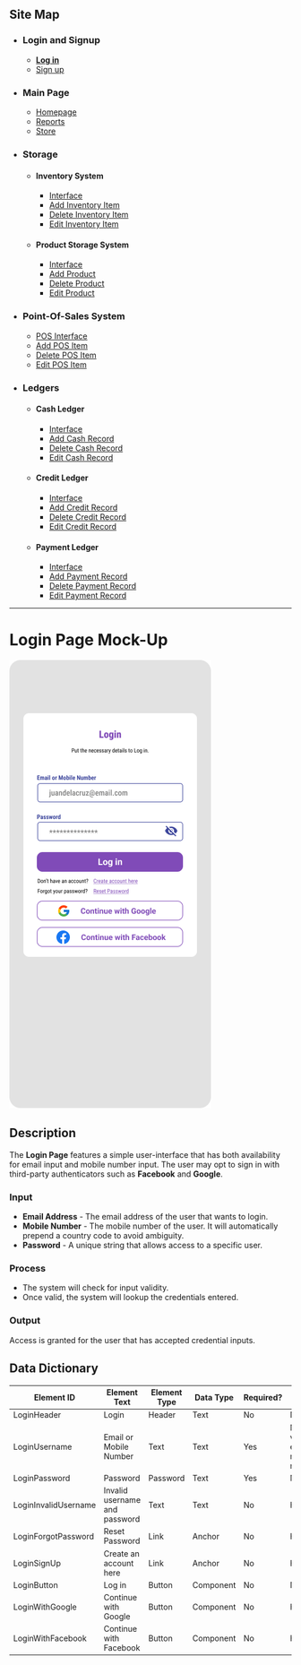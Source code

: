 ## Site Map

- ### Login and Signup

  * [**Log in**](#login-page-mock-up)
  * [Sign up](SignUp.md)

- ### Main Page

  * [Homepage](Homepage.md)
  * [Reports](Reports.md)
  * [Store](Store.md)

- ### Storage

  - #### Inventory System

    * [Interface](Inventory.md)
    * [Add Inventory Item]()
    * [Delete Inventory Item]()
    * [Edit Inventory Item]()

  - #### Product Storage System

    * [Interface](Products.md)
    * [Add Product]()
    * [Delete Product]()
    * [Edit Product]()

- ### Point-Of-Sales System

  * [POS Interface](PointOfSales.md)
  * [Add POS Item]()
  * [Delete POS Item]()
  * [Edit POS Item]()

- ### Ledgers

  * #### Cash Ledger

    * [Interface](CashLedger.md)
    * [Add Cash Record]()
    * [Delete Cash Record]()
    * [Edit Cash Record]()

  * #### Credit Ledger

    * [Interface](CreditLedger.md)
    * [Add Credit Record]()
    * [Delete Credit Record]()
    * [Edit Credit Record]()
  
  * #### Payment Ledger

    * [Interface](PaymentLedger.md)
    * [Add Payment Record]()
    * [Delete Payment Record]()
    * [Edit Payment Record]()

---

# Login Page Mock-Up

![Login Page Mock-Up Image](mock-up-photos/login.png)

## Description
The **Login Page** features a simple user-interface that has both availability for email input and mobile number input. The user may opt to sign in with third-party authenticators such as **Facebook** and **Google**.

### Input

* **Email Address** - The email address of the user that wants to login.
* **Mobile Number** - The mobile number of the user. It will automatically prepend a country code to avoid ambiguity.
* **Password** - A unique string that allows access to a specific user.

### Process

* The system will check for input validity.
* Once valid, the system will lookup the credentials entered.

### Output

Access is granted for the user that has accepted credential inputs.

## Data Dictionary

| Element ID | Element Text | Element Type | Data Type | Required? | Rules |
|---|---|---|---|---|---|
|LoginHeader|Login|Header|Text|No|None
|LoginUsername|Email or Mobile Number|Text|Text|Yes|Must be valid email or mobile number
|LoginPassword|Password|Password|Text|Yes|Masked|
|LoginInvalidUsername|Invalid username and password|Text|Text|No|Hidden
|LoginForgotPassword|Reset Password|Link|Anchor|No|Hyperlink|
|LoginSignUp|Create an account here|Link|Anchor|No|Hyperlink|
|LoginButton|Log in|Button|Component|No|None|
|LoginWithGoogle|Continue with Google|Button|Component|No|Hyperlink|
|LoginWithFacebook|Continue with Facebook|Button|Component|No|Hyperlink|